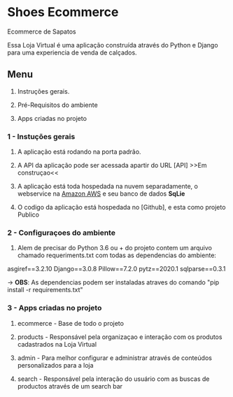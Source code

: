 # **Shoes Ecommerce**


Ecommerce de Sapatos



Essa Loja Virtual é uma aplicação construída através do Python e Django para uma experiencia de venda de calçados.



## Menu


1. Instruções gerais.


2. Pré-Requisitos do ambiente


3. Apps criadas no projeto



### 1 - Instuções gerais



1. A aplicação está rodando na porta padrão.


2. A API da aplicação pode ser acessada apartir do URL [API] >>Em construçao<<



4. A aplicação está toda hospedada na nuvem separadamente, o webservice na [Amazon AWS](https://aws.amazon.com/pt/) e seu banco de dados **SqLie**



5. O codigo da aplicação está hospedada no [Github], e esta como projeto Publico



### 2 -  Configuraçoes do ambiente



1. Alem de precisar do Python 3.6 ou + do projeto contem um arquivo chamado requeriments.txt com todas as dependencias do ambiente:

asgiref==3.2.10
Django==3.0.8
Pillow==7.2.0
pytz==2020.1
sqlparse==0.3.1

-> **OBS**: As dependencias podem ser instaladas atraves do comando "pip install -r requirements.txt"



### 3 - Apps criadas no projeto



1. ecommerce - Base de todo o projeto

2. products - Responsável pela organizaçao e interação com os produtos cadastrados na Loja Virtual

3. admin - Para melhor configurar e administrar através de conteúdos personalizados para a loja

4. search - Responsável pela interação do usuário com as buscas de productos através de um search bar
